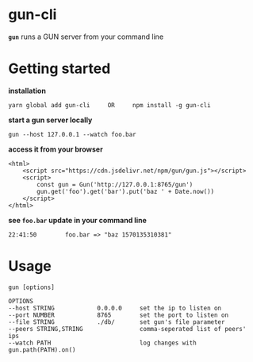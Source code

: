 # gun-cli
**`gun`** runs a GUN server from your command line

# Getting started

**installation**

	yarn global add gun-cli     OR     npm install -g gun-cli

**start a gun server locally**

	gun --host 127.0.0.1 --watch foo.bar

**access it from your browser**

	<html>
		<script src="https://cdn.jsdelivr.net/npm/gun/gun.js"></script>
		<script>
			const gun = Gun('http://127.0.0.1:8765/gun')
			gun.get('foo').get('bar').put('baz ' + Date.now())
		</script>
	</html>

**see `foo.bar` update in your command line**

	22:41:50        foo.bar => "baz 1570135310381"

# Usage

	gun [options]

	OPTIONS
	--host STRING            0.0.0.0     set the ip to listen on
	--port NUMBER            8765        set the port to listen on
	--file STRING            ./db/       set gun's file parameter
	--peers STRING,STRING                comma-seperated list of peers' ips
	--watch PATH                         log changes with gun.path(PATH).on()

